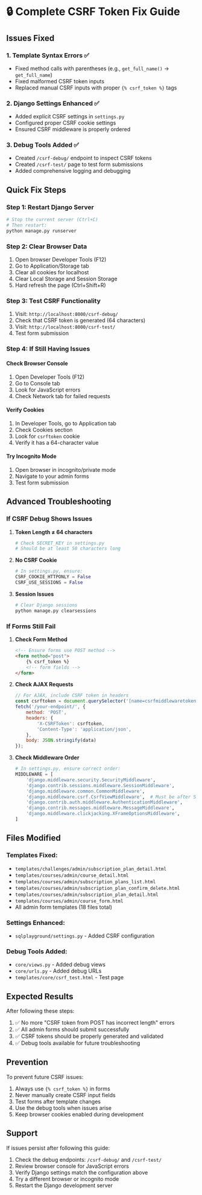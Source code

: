 # 🔒 Complete CSRF Token Fix Guide

## Issues Fixed

### 1. Template Syntax Errors ✅
- Fixed method calls with parentheses (e.g., `get_full_name()` → `get_full_name`)
- Fixed malformed CSRF token inputs
- Replaced manual CSRF inputs with proper `{% csrf_token %}` tags

### 2. Django Settings Enhanced ✅
- Added explicit CSRF settings in `settings.py`
- Configured proper CSRF cookie settings
- Ensured CSRF middleware is properly ordered

### 3. Debug Tools Added ✅
- Created `/csrf-debug/` endpoint to inspect CSRF tokens
- Created `/csrf-test/` page to test form submissions
- Added comprehensive logging and debugging

## Quick Fix Steps

### Step 1: Restart Django Server
```bash
# Stop the current server (Ctrl+C)
# Then restart:
python manage.py runserver
```

### Step 2: Clear Browser Data
1. Open browser Developer Tools (F12)
2. Go to Application/Storage tab
3. Clear all cookies for localhost
4. Clear Local Storage and Session Storage
5. Hard refresh the page (Ctrl+Shift+R)

### Step 3: Test CSRF Functionality
1. Visit: `http://localhost:8000/csrf-debug/`
2. Check that CSRF token is generated (64 characters)
3. Visit: `http://localhost:8000/csrf-test/`
4. Test form submission

### Step 4: If Still Having Issues

#### Check Browser Console
1. Open Developer Tools (F12)
2. Go to Console tab
3. Look for JavaScript errors
4. Check Network tab for failed requests

#### Verify Cookies
1. In Developer Tools, go to Application tab
2. Check Cookies section
3. Look for `csrftoken` cookie
4. Verify it has a 64-character value

#### Try Incognito Mode
1. Open browser in incognito/private mode
2. Navigate to your admin forms
3. Test form submission

## Advanced Troubleshooting

### If CSRF Debug Shows Issues

1. **Token Length ≠ 64 characters**
   ```python
   # Check SECRET_KEY in settings.py
   # Should be at least 50 characters long
   ```

2. **No CSRF Cookie**
   ```python
   # In settings.py, ensure:
   CSRF_COOKIE_HTTPONLY = False
   CSRF_USE_SESSIONS = False
   ```

3. **Session Issues**
   ```bash
   # Clear Django sessions
   python manage.py clearsessions
   ```

### If Forms Still Fail

1. **Check Form Method**
   ```html
   <!-- Ensure forms use POST method -->
   <form method="post">
       {% csrf_token %}
       <!-- form fields -->
   </form>
   ```

2. **Check AJAX Requests**
   ```javascript
   // For AJAX, include CSRF token in headers
   const csrftoken = document.querySelector('[name=csrfmiddlewaretoken]').value;
   fetch('/your-endpoint/', {
       method: 'POST',
       headers: {
           'X-CSRFToken': csrftoken,
           'Content-Type': 'application/json',
       },
       body: JSON.stringify(data)
   });
   ```

3. **Check Middleware Order**
   ```python
   # In settings.py, ensure correct order:
   MIDDLEWARE = [
       'django.middleware.security.SecurityMiddleware',
       'django.contrib.sessions.middleware.SessionMiddleware',
       'django.middleware.common.CommonMiddleware',
       'django.middleware.csrf.CsrfViewMiddleware',  # Must be after SessionMiddleware
       'django.contrib.auth.middleware.AuthenticationMiddleware',
       'django.contrib.messages.middleware.MessageMiddleware',
       'django.middleware.clickjacking.XFrameOptionsMiddleware',
   ]
   ```

## Files Modified

### Templates Fixed:
- `templates/challenges/admin/subscription_plan_detail.html`
- `templates/courses/admin/course_detail.html`
- `templates/courses/admin/subscription_plans_list.html`
- `templates/courses/admin/subscription_plan_confirm_delete.html`
- `templates/courses/admin/subscription_plan_detail.html`
- `templates/courses/admin/course_form.html`
- All admin form templates (18 files total)

### Settings Enhanced:
- `sqlplayground/settings.py` - Added CSRF configuration

### Debug Tools Added:
- `core/views.py` - Added debug views
- `core/urls.py` - Added debug URLs
- `templates/core/csrf_test.html` - Test page

## Expected Results

After following these steps:

1. ✅ No more "CSRF token from POST has incorrect length" errors
2. ✅ All admin forms should submit successfully
3. ✅ CSRF tokens should be properly generated and validated
4. ✅ Debug tools available for future troubleshooting

## Prevention

To prevent future CSRF issues:

1. Always use `{% csrf_token %}` in forms
2. Never manually create CSRF input fields
3. Test forms after template changes
4. Use the debug tools when issues arise
5. Keep browser cookies enabled during development

## Support

If issues persist after following this guide:

1. Check the debug endpoints: `/csrf-debug/` and `/csrf-test/`
2. Review browser console for JavaScript errors
3. Verify Django settings match the configuration above
4. Try a different browser or incognito mode
5. Restart the Django development server
